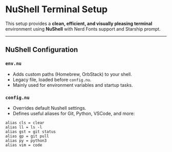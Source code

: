 # NuShell Terminal Setup

This setup provides a **clean, efficient, and visually pleasing terminal** environment using **NuShell** with Nerd Fonts support and Starship prompt.

---

## NuShell Configuration

### `env.nu`
- Adds custom paths (Homebrew, OrbStack) to your shell.
- Legacy file, loaded before `config.nu`.
- Mainly used for environment variables and startup tasks.

### `config.nu`
- Overrides default Nushell settings.
- Defines useful aliases for Git, Python, VSCode, and more:

```nu
alias cls = clear
alias ll = ls -l
alias gst = git status
alias gp = git pull
alias py = python3
alias vim = code
